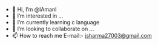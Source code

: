 - 👋 Hi, I’m @lAmanl
- 👀 I’m interested in ...
- 🌱 I’m currently learning c language
- 💞️ I’m looking to collaborate on ...
- 📫 How to reach me E-mail:- jsharma27003@gmail.com

<!---
lAmanl/lAmanl is a ✨ special ✨ repository because its `README.md` (this file) appears on your GitHub profile.
You can click the Preview link to take a look at your changes.
--->
